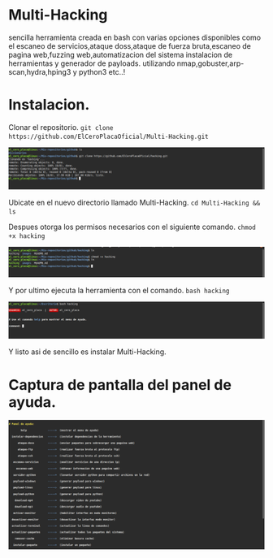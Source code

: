 # Multi-Hacking
sencilla herramienta creada en bash con varias opciones disponibles como el escaneo de servicios,ataque doss,ataque de fuerza bruta,escaneo de pagina web,fuzzing web,automatizacion del sistema instalacion de herramientas y generador de payloads. utilizando nmap,gobuster,arp-scan,hydra,hping3 y python3 etc..!

# Instalacion.
Clonar el repositorio.
`git clone https://github.com/ElCeroPlacaOficial/Multi-Hacking.git`
<p align="center"><img src="images/images-install/Captura_de_pantalla_de_2025-08-11-19-36-01.png"></p>

Ubicate en el nuevo directorio llamado Multi-Hacking.
`cd Multi-Hacking && ls`

Despues otorga los permisos necesarios con el siguiente comando.
`chmod +x hacking`
<p align="center"><img src="images/images-install/Captura_de_pantalla_de_2025-08-11-19-37-02.png"></p>

Y por ultimo ejecuta la herramienta con el comando.
`bash hacking`
<p align="center"><img src="images/Captura_de_pantalla_de_2025-08-11 18-20-01.png"></p>
Y listo asi de sencillo es instalar Multi-Hacking.

# Captura de pantalla del panel de ayuda.
<p align="center"><img src="images/images-install/Captura_de_pantalla_de_2025-08-11-19-38-03.png"></p>

